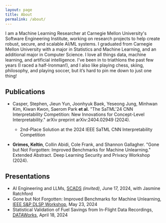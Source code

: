 ```yaml
---
layout: page
title: About
permalink: /about/
---
```


I am a Machine Learning Researcher at Carnegie Mellon University's Software Engineering Institute, working on research projects to help create robust, secure, and scalable AI/ML systems. I graduated from Carnegie Mellon University with a major in Statistics and Machine Learning, and an additional major in Computer Science. I love all things data, machine learning, and artificial intelligence. I've been in to triathlons the past few years (I raced a half-Ironman!), and I also like playing chess, skiing, philosophy, and playing soccer, but it’s hard to pin me down to just one thing!

## Publications

- Casper, Stephen, Jieun Yun, Joonhyuk Baek, Yeseong Jung, Minhwan Kim, Kiwan Kwon, Saerom Park **et al.** "The SaTML'24 CNN Interpretability Competition: New Innovations for Concept-Level Interpretability." arXiv preprint arXiv:2404.02949 (2024).
    - 2nd-Place Solution at the 2024 IEEE SaTML CNN Interpretability Competition

- **Grimes, Keltin**, Collin Abidi, Cole Frank, and Shannon Gallagher. "Gone but Not Forgotten: Improved Benchmarks for Machine Unlearning." Extended Abstract. Deep Learning Security and Privacy Workshop (2024).

## Presentations


- AI Engineering and LLMs, [SCADS](https://ncsu-las.org/scads/) *(invited)*, June 17, 2024, with Jasmine Ratchford
- Gone but Not Forgotten: Improved Benchmarks for Machine Unlearning, [IEEE S&P DLSP Workshop](https://dlsp2024.ieee-security.org/), May 23, 2024
- Statistical Validation of Fuel Savings from In-Flight Data Recordings, [DATAWorks](https://dataworks.testscience.org/), April 18, 2024